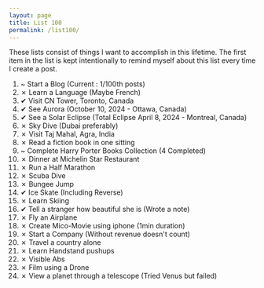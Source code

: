 ```yaml
---
layout: page
title: List 100
permalink: /list100/
---
```


These lists consist of things I want to accomplish in this lifetime. The first item in the list is kept intentionally to remind myself about this list every time I create a post. 

1. ~ Start a Blog (Current : 1/100th posts) <br>
2. ✗ Learn a Language (Maybe French) <br>
3. ✔ Visit CN Tower, Toronto, Canada <br>
4. ✔ See Aurora (October 10, 2024 - Ottawa, Canada) <br>
5.  ✔ See a Solar Eclipse (Total Eclipse April 8, 2024 - Montreal, Canada) <br>
6.  ✗ Sky Dive (Dubai preferably)<br>
7. ✗ Visit Taj Mahal, Agra, India <br>
8. ✗ Read a fiction book in one sitting <br>
9. ~ Complete Harry Porter Books Collection (4 Completed) <br>
10. ✗ Dinner at Michelin Star Restaurant <br>
11. ✗ Run a Half Marathon <br>
12. ✗ Scuba Dive <br>
13. ✗ Bungee Jump <br>
14. ✔ Ice Skate (Including Reverse) <br>
15. ✗ Learn Skiing <br>
16. ✔ Tell a stranger how beautiful she is (Wrote a note)<br>
17. ✗ Fly an Airplane <br>
18. ✗ Create Mico-Movie using iphone (1min duration)
19. ✗ Start a Company (Without revenue doesn't count) <br>
20. ✗ Travel a country alone <br>
21. ✗ Learn Handstand pushups <br>
22. ✗ Visible Abs <br>
23. ✗ Film using a Drone <br>
24. ✗ View a planet through a telescope (Tried Venus but failed) <br>